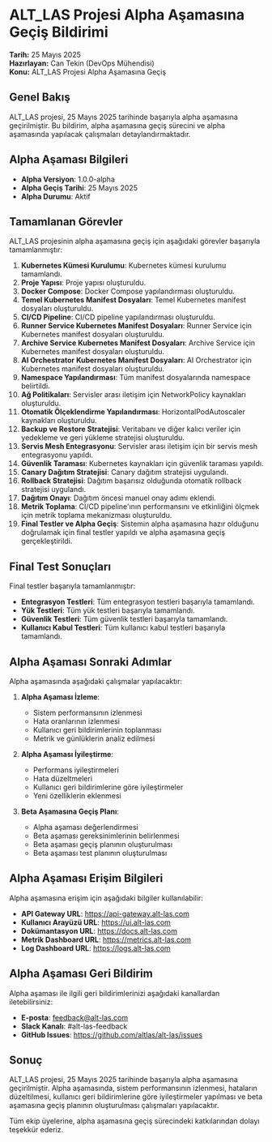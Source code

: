 # ALT_LAS Projesi Alpha Aşamasına Geçiş Bildirimi

**Tarih:** 25 Mayıs 2025  
**Hazırlayan:** Can Tekin (DevOps Mühendisi)  
**Konu:** ALT_LAS Projesi Alpha Aşamasına Geçiş

## Genel Bakış

ALT_LAS projesi, 25 Mayıs 2025 tarihinde başarıyla alpha aşamasına geçirilmiştir. Bu bildirim, alpha aşamasına geçiş sürecini ve alpha aşamasında yapılacak çalışmaları detaylandırmaktadır.

## Alpha Aşaması Bilgileri

- **Alpha Versiyon**: 1.0.0-alpha
- **Alpha Geçiş Tarihi**: 25 Mayıs 2025
- **Alpha Durumu**: Aktif

## Tamamlanan Görevler

ALT_LAS projesinin alpha aşamasına geçiş için aşağıdaki görevler başarıyla tamamlanmıştır:

1. **Kubernetes Kümesi Kurulumu**: Kubernetes kümesi kurulumu tamamlandı.
2. **Proje Yapısı**: Proje yapısı oluşturuldu.
3. **Docker Compose**: Docker Compose yapılandırması oluşturuldu.
4. **Temel Kubernetes Manifest Dosyaları**: Temel Kubernetes manifest dosyaları oluşturuldu.
5. **CI/CD Pipeline**: CI/CD pipeline yapılandırması oluşturuldu.
6. **Runner Service Kubernetes Manifest Dosyaları**: Runner Service için Kubernetes manifest dosyaları oluşturuldu.
7. **Archive Service Kubernetes Manifest Dosyaları**: Archive Service için Kubernetes manifest dosyaları oluşturuldu.
8. **AI Orchestrator Kubernetes Manifest Dosyaları**: AI Orchestrator için Kubernetes manifest dosyaları oluşturuldu.
9. **Namespace Yapılandırması**: Tüm manifest dosyalarında namespace belirtildi.
10. **Ağ Politikaları**: Servisler arası iletişim için NetworkPolicy kaynakları oluşturuldu.
11. **Otomatik Ölçeklendirme Yapılandırması**: HorizontalPodAutoscaler kaynakları oluşturuldu.
12. **Backup ve Restore Stratejisi**: Veritabanı ve diğer kalıcı veriler için yedekleme ve geri yükleme stratejisi oluşturuldu.
13. **Servis Mesh Entegrasyonu**: Servisler arası iletişim için bir servis mesh entegrasyonu yapıldı.
14. **Güvenlik Taraması**: Kubernetes kaynakları için güvenlik taraması yapıldı.
15. **Canary Dağıtım Stratejisi**: Canary dağıtım stratejisi uygulandı.
16. **Rollback Stratejisi**: Dağıtım başarısız olduğunda otomatik rollback stratejisi uygulandı.
17. **Dağıtım Onayı**: Dağıtım öncesi manuel onay adımı eklendi.
18. **Metrik Toplama**: CI/CD pipeline'ının performansını ve etkinliğini ölçmek için metrik toplama mekanizması oluşturuldu.
19. **Final Testler ve Alpha Geçiş**: Sistemin alpha aşamasına hazır olduğunu doğrulamak için final testler yapıldı ve alpha aşamasına geçiş gerçekleştirildi.

## Final Test Sonuçları

Final testler başarıyla tamamlanmıştır:

- **Entegrasyon Testleri**: Tüm entegrasyon testleri başarıyla tamamlandı.
- **Yük Testleri**: Tüm yük testleri başarıyla tamamlandı.
- **Güvenlik Testleri**: Tüm güvenlik testleri başarıyla tamamlandı.
- **Kullanıcı Kabul Testleri**: Tüm kullanıcı kabul testleri başarıyla tamamlandı.

## Alpha Aşaması Sonraki Adımlar

Alpha aşamasında aşağıdaki çalışmalar yapılacaktır:

1. **Alpha Aşaması İzleme**:
   - Sistem performansının izlenmesi
   - Hata oranlarının izlenmesi
   - Kullanıcı geri bildirimlerinin toplanması
   - Metrik ve günlüklerin analiz edilmesi

2. **Alpha Aşaması İyileştirme**:
   - Performans iyileştirmeleri
   - Hata düzeltmeleri
   - Kullanıcı geri bildirimlerine göre iyileştirmeler
   - Yeni özelliklerin eklenmesi

3. **Beta Aşamasına Geçiş Planı**:
   - Alpha aşaması değerlendirmesi
   - Beta aşaması gereksinimlerinin belirlenmesi
   - Beta aşaması geçiş planının oluşturulması
   - Beta aşaması test planının oluşturulması

## Alpha Aşaması Erişim Bilgileri

Alpha aşamasına erişim için aşağıdaki bilgiler kullanılabilir:

- **API Gateway URL**: https://api-gateway.alt-las.com
- **Kullanıcı Arayüzü URL**: https://ui.alt-las.com
- **Dokümantasyon URL**: https://docs.alt-las.com
- **Metrik Dashboard URL**: https://metrics.alt-las.com
- **Log Dashboard URL**: https://logs.alt-las.com

## Alpha Aşaması Geri Bildirim

Alpha aşaması ile ilgili geri bildirimlerinizi aşağıdaki kanallardan iletebilirsiniz:

- **E-posta**: feedback@alt-las.com
- **Slack Kanalı**: #alt-las-feedback
- **GitHub Issues**: https://github.com/altlas/alt-las/issues

## Sonuç

ALT_LAS projesi, 25 Mayıs 2025 tarihinde başarıyla alpha aşamasına geçirilmiştir. Alpha aşamasında, sistem performansının izlenmesi, hataların düzeltilmesi, kullanıcı geri bildirimlerine göre iyileştirmeler yapılması ve beta aşamasına geçiş planının oluşturulması çalışmaları yapılacaktır.

Tüm ekip üyelerine, alpha aşamasına geçiş sürecindeki katkılarından dolayı teşekkür ederiz.
